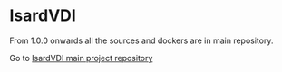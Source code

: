 # IsardVDI

From 1.0.0 onwards all the sources and dockers are in main repository.

Go to [IsardVDI main project repository](https://github.com/isard-vdi/isard)
